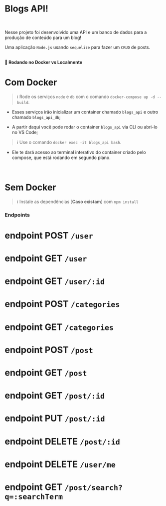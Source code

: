 # Blogs API!

<br />



  Nesse projeto foi desenvolvido uma API e um banco de dados para a produção de conteúdo para um blog! 

  Uma aplicação  `Node.js` usando `sequelize` para fazer um `CRUD` de posts.

<br />


  <summary><strong>🐋 Rodando no Docker vs Localmente</strong></summary>
  
  # Com Docker

  > :information_source: Rode os serviços `node` e `db` com o comando `docker-compose up -d --build`.


  - Esses serviços irão inicializar um container chamado `blogs_api` e outro chamado `blogs_api_db`;

  - A partir daqui você pode rodar o container `blogs_api` via CLI ou abri-lo no VS Code;

  > :information_source: Use o comando `docker exec -it blogs_api bash`.

  - Ele te dará acesso ao terminal interativo do container criado pelo compose, que está rodando em segundo plano.
  

  <br />
  
  # Sem Docker

  > :information_source: Instale as dependências [**Caso existam**] com `npm install`


### Endpoints

# endpoint POST `/user`

# endpoint GET `/user`

# endpoint GET `/user/:id`

# endpoint POST `/categories`

# endpoint GET `/categories`

# endpoint POST `/post`

# endpoint GET `/post`

# endpoint GET `/post/:id`

# endpoint PUT `/post/:id`

# endpoint DELETE `/post/:id`

# endpoint DELETE `/user/me`

# endpoint GET `/post/search?q=:searchTerm`

